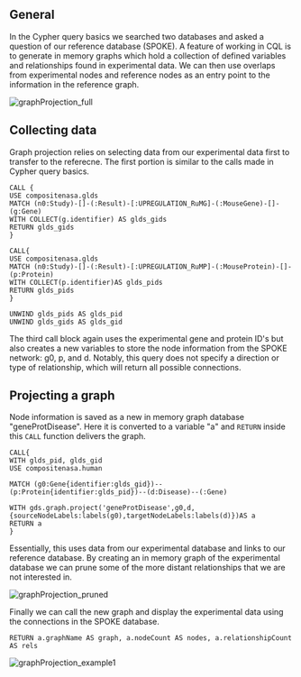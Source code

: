 ## General

In the Cypher query basics we searched two databases and asked a question of our reference database (SPOKE). A feature of working in CQL is to generate in memory graphs which hold a collection of defined variables and relationships found in experimental data. We can then use overlaps from experimental nodes and reference nodes as an entry point to the information in the reference graph.

![graphProjection_full](https://github.com/user-attachments/assets/3549b497-314d-4166-9bc4-a20be998a1f0)

## Collecting data
Graph projection relies on selecting data from our experimental data first to transfer to the referecne. The first portion is similar to the calls made in Cypher query basics.

```Cypher
CALL {
USE compositenasa.glds
MATCH (n0:Study)-[]-(:Result)-[:UPREGULATION_RuMG]-(:MouseGene)-[]-(g:Gene)
WITH COLLECT(g.identifier) AS glds_gids
RETURN glds_gids
}  

CALL{
USE compositenasa.glds 
MATCH (n0:Study)-[]-(:Result)-[:UPREGULATION_RuMP]-(:MouseProtein)-[]-(p:Protein)
WITH COLLECT(p.identifier)AS glds_pids
RETURN glds_pids
}  

UNWIND glds_pids AS glds_pid
UNWIND glds_gids AS glds_gid
```
The third call block again uses the experimental gene and protein ID's but also creates a new variables to store the node information from the SPOKE network: g0, p, and d. Notably, this query does not specify a direction or type of relationship, which will return all possible connections.

## Projecting a graph
Node information is saved as a new in memory graph database "geneProtDisease". Here it is converted to a variable "a" and `RETURN` inside this `CALL` function delivers the graph.
```Cypher
CALL{
WITH glds_pid, glds_gid
USE compositenasa.human

MATCH (g0:Gene{identifier:glds_gid})--(p:Protein{identifier:glds_pid})--(d:Disease)--(:Gene)

WITH gds.graph.project('geneProtDisease',g0,d,{sourceNodeLabels:labels(g0),targetNodeLabels:labels(d)})AS a
RETURN a
}
```
Essentially, this uses data from our experimental database and links to our reference database. By creating an in memory graph of the experimental database we can prune some of the more distant relationships that we are not interested in.

![graphProjection_pruned](https://github.com/user-attachments/assets/62383695-1c83-4bc9-b9e0-c0b648fcd880)

Finally we can call the new graph and display the experimental data using the connections in the SPOKE database.
```Cypher
RETURN a.graphName AS graph, a.nodeCount AS nodes, a.relationshipCount AS rels
```

![graphProjection_example1](https://github.com/user-attachments/assets/243bd273-6794-4c5b-8eea-0247268f8b8a)

